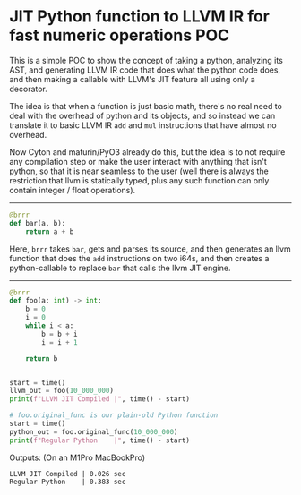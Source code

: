 # JIT Python function to LLVM IR for fast numeric operations POC

This is a simple POC to show the concept of taking a python, analyzing its AST, and generating LLVM IR code that does what the python code does, and then making a callable with LLVM's JIT feature all using only a decorator.

The idea is that when a function is just basic math, there's no real need to deal with the overhead of python and its objects, and so instead we can translate it to basic LLVM IR `add` and `mul` instructions that have almost no overhead.

Now Cyton and maturin/PyO3 already do this, but the idea is to not require any compilation step or make the user interact with anything that isn't python, so that it is near seamless to the user (well there is always the restriction that llvm is statically typed, plus any such function can only contain integer / float operations).

---

```python
@brrr
def bar(a, b):
    return a + b
```

Here, `brrr` takes `bar`, gets and parses its source, and then generates an llvm function that does the `add` instructions on two i64s, and then creates a python-callable to replace `bar` that calls the llvm JIT engine.

---

```python
@brrr
def foo(a: int) -> int:
    b = 0
    i = 0
    while i < a:
        b = b + i
        i = i + 1

    return b


start = time()
llvm_out = foo(10_000_000)
print(f"LLVM JIT Compiled |", time() - start)

# foo.original_func is our plain-old Python function
start = time()
python_out = foo.original_func(10_000_000)
print(f"Regular Python    |", time() - start)
```
Outputs: (On an M1Pro MacBookPro)
```
LLVM JIT Compiled | 0.026 sec
Regular Python    | 0.383 sec
```
